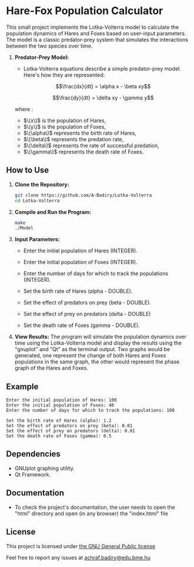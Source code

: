 # Hare-Fox Population Calculator

This small project implements the Lotka-Volterra model to calculate the population dynamics of Hares and Foxes based on user-input parameters. The model is a classic predator-prey system that simulates the interactions between the two species over time.

1. **Predator-Prey Model:**
   - Lotka-Volterra equations describe a simple predator-prey model. Here's how they are represented:

    $$\frac{dx}{dt} = \alpha x - \beta xy$$
    
    $$\frac{dy}{dt} = \delta xy - \gamma y$$
    
    where :
   - $\(x\)$ is the population of Hares,
   - $\(y\)$ is the population of Foxes,
   - $\(\alpha\)$ represents the birth rate of Hares,
   - $\(\beta\)$ represents the predation rate,
   - $\(\delta\)$ represents the rate of successful predation,
   - $\(\gamma\)$ represents the death rate of Foxes.


## How to Use

1. **Clone the Repository:**
   ```bash
   git clone https://github.com/A-Badiry/Lotka-Volterra
   cd Lotka-Volterra
   ```

2. **Compile and Run the Program:**
   ```bash
   make
   ./Model
   ```

3. **Input Parameters:**
   - Enter the initial population of Hares (INTEGER).
   - Enter the initial population of Foxes (INTEGER).
   - Enter the number of days for which to track the populations (INTEGER).

   - Set the birth rate of Hares (alpha - DOUBLE).
   - Set the effect of predators on prey (beta - DOUBLE).
   - Set the effect of prey on predators (delta - DOUBLE)
   - Set the death rate of Foxes (gamma - DOUBLE).

4. **View Results:**
   The program will simulate the population dynamics over time using the Lotka-Volterra model and display the results using the "gnuplot" and "Qt" as the terminal output. Two graphs would be generated, one represent the change of both Hares and Foxes populations in the same graph, the other would represent the phase graph of the Hares and Foxes.

## Example

```vbnet
Enter the initial population of Hares: 100
Enter the initial population of Foxes: 40
Enter the number of days for which to track the populations: 100

Set the birth rate of Hares (alpha): 1.2
Set the effect of predators on prey (beta): 0.01
Set the effect of prey on predators (delta): 0.01
Set the death rate of Foxes (gamma): 0.5
```

## Dependencies

- GNUplot graphing utility.
- Qt Framework.

## Documentation
- To check the project's documentation, the user needs to open the "html" directory and open (in any browser) the "index.html" file

## License

This project is licensed under [the GNU General Public license](https://www.gnu.org/licenses/gpl-3.0.html)

Feel free to report any issues at achraf.badiry@edu.bme.hu